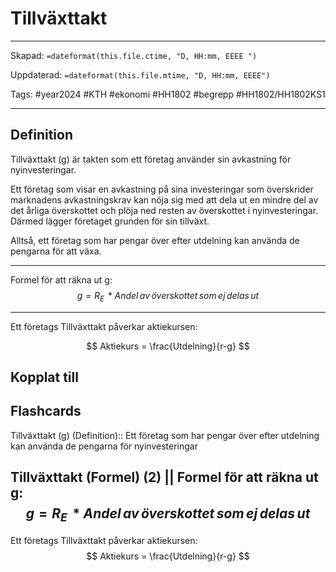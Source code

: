 # Tillväxttakt

---

Skapad: `=dateformat(this.file.ctime, "D, HH:mm, EEEE ")`

Uppdaterad: `=dateformat(this.file.mtime, "D, HH:mm, EEEE")`

Tags: #year2024 #KTH #ekonomi #HH1802 #begrepp #HH1802/HH1802KS1

---

## Definition

Tillväxttakt (g) är takten som ett företag använder sin avkastning för nyinvesteringar.

Ett företag som visar en avkastning på sina investeringar som överskrider marknadens avkastningskrav kan nöja sig med att dela ut en mindre del av det årliga överskottet och plöja ned resten av överskottet i nyinvesteringar. Därmed lägger företaget grunden för sin tillväxt.

Alltså, ett företag som har pengar över efter utdelning kan använda de pengarna för att växa.

---
Formel för att räkna ut g:
$$
g = R_{E} \, * Andel \,av \,överskottet \,som \,ej \,delas \,ut
$$

---
Ett företags Tillväxttakt påverkar aktiekursen:

$$
Aktiekurs = \frac{Utdelning}{r-g}
$$

## Kopplat till

## Flashcards

Tillväxttakt (g) (Definition):: Ett företag som har pengar över efter utdelning kan använda de pengarna för nyinvesteringar
<!--SR:!2024-03-31,4,270!2024-03-31,4,270-->

Tillväxttakt (Formel) (2)
||
Formel för att räkna ut g:
$$
g = R_{E} \, * Andel \,av \,överskottet \,som \,ej \,delas \,ut
$$
---
Ett företags Tillväxttakt påverkar aktiekursen:
$$
Aktiekurs = \frac{Utdelning}{r-g}
$$
<!--SR:!2024-03-30,3,250-->
